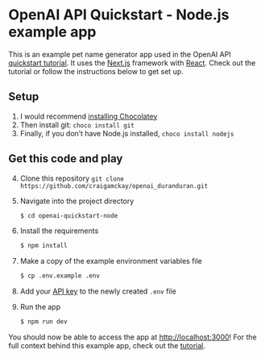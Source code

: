 # OpenAI API Quickstart - Node.js example app

This is an example pet name generator app used in the OpenAI API [quickstart tutorial](https://beta.openai.com/docs/quickstart). It uses the [Next.js](https://nextjs.org/) framework with [React](https://reactjs.org/). Check out the tutorial or follow the instructions below to get set up.

## Setup

1. I would recommend [installing Chocolatey](https://jcutrer.com/windows/install-chocolatey-choco-windows10)
2. Then install git: ```choco install git```
3. Finally, if you don’t have Node.js installed, ```choco install nodejs```

## Get this code and play

4. Clone this repository ```git clone https://github.com/craigamckay/openai_duranduran.git```

5. Navigate into the project directory

   ```bash
   $ cd openai-quickstart-node
   ```

6. Install the requirements

   ```bash
   $ npm install
   ```

7. Make a copy of the example environment variables file

   ```bash
   $ cp .env.example .env
   ```

8. Add your [API key](https://beta.openai.com/account/api-keys) to the newly created `.env` file

9. Run the app

   ```bash
   $ npm run dev
   ```

You should now be able to access the app at [http://localhost:3000](http://localhost:3000)! For the full context behind this example app, check out the [tutorial](https://beta.openai.com/docs/quickstart).
